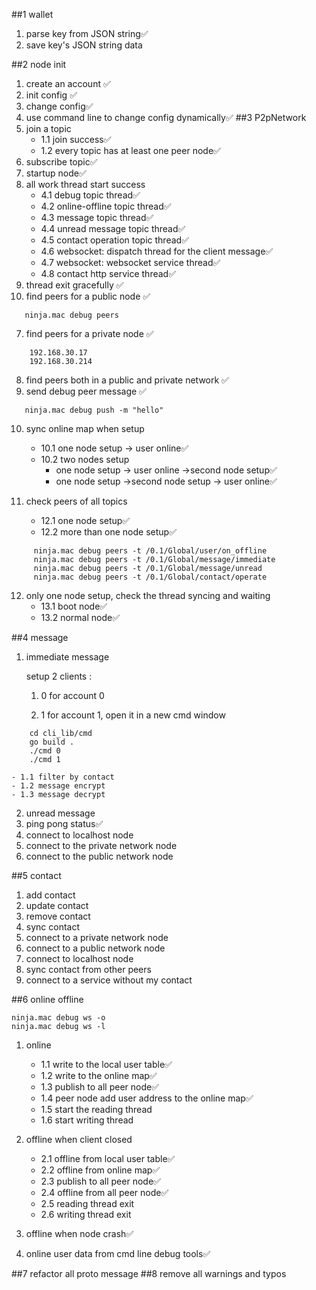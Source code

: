 ##1 wallet
1. parse key from JSON string✅
2. save key's JSON string data

##2 node init
1. create an account ✅
2. init config ✅
3. change config✅
4. use command line to change config dynamically✅
##3 P2pNetwork
1. join a topic
   - 1.1 join success✅
   - 1.2 every topic has at least one peer node✅
2. subscribe topic✅
3. startup node✅
4. all work thread start success 
    - 4.1 debug topic thread✅
    - 4.2 online-offline topic thread✅
    - 4.3 message topic thread✅
    - 4.4 unread message topic thread✅
    - 4.5 contact operation topic thread✅
    - 4.6 websocket: dispatch thread for the client message✅
    - 4.7 websocket: websocket service thread✅
    - 4.8 contact http service thread✅
5. thread exit gracefully ✅
6. find peers for a public node  ✅
 ```       
    ninja.mac debug peers
```
7. find peers for a private node ✅
```
    192.168.30.17
    192.168.30.214
```
8. find peers both in a public and private network ✅ 
9. send debug peer message ✅
```
   ninja.mac debug push -m "hello"
```
10. sync online map when setup 
      - 10.1 one node setup -> user online✅
      - 10.2 two nodes setup
         + one node setup -> user online ->second node setup✅
         + one node setup ->second node setup -> user online✅

11. check peers of all topics 
      - 12.1 one node setup✅
      - 12.2 more than one node setup✅
```
     ninja.mac debug peers -t /0.1/Global/user/on_offline
     ninja.mac debug peers -t /0.1/Global/message/immediate
     ninja.mac debug peers -t /0.1/Global/message/unread
     ninja.mac debug peers -t /0.1/Global/contact/operate
```   
12. only one node setup, check the thread syncing and waiting
    - 13.1 boot node✅
    - 13.2 normal node✅
    
##4 message
1. immediate message
   
    setup 2 clients :
   
    1. 0 for account 0
   
    2. 1 for account 1, open it in a new cmd window
```
    cd cli_lib/cmd
    go build .
    ./cmd 0
    ./cmd 1
```

    - 1.1 filter by contact
    - 1.2 message encrypt
    - 1.3 message decrypt
2. unread message
3. ping pong status✅
4. connect to localhost node
5. connect to the private network node
6. connect to the public network node

##5 contact
1. add contact
2. update contact
3. remove contact
4. sync contact
5. connect to a private network node
6. connect to a public network node
7. connect to localhost node
8. sync contact from other peers
9. connect to a service without my contact

##6 online offline
```
ninja.mac debug ws -o
ninja.mac debug ws -l
```
1. online
    - 1.1 write to the local user table✅
    - 1.2 write to the online map✅
    - 1.3 publish to all peer node✅
    - 1.4 peer node add user address to the online map✅
    - 1.5 start the reading thread
    - 1.6 start writing thread

2. offline when client closed
    - 2.1 offline from local user table✅
    - 2.2 offline from online map✅
    - 2.3 publish to all peer node✅
    - 2.4 offline from all peer node✅
    - 2.5 reading thread exit
    - 2.6 writing thread exit

3. offline when node crash✅
3. online user data from cmd line debug tools✅

##7 refactor all proto message
##8 remove all warnings and typos
